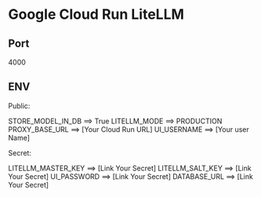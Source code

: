 # Google Cloud Run LiteLLM

## Port

4000

## ENV

Public:

STORE_MODEL_IN_DB    ==> True
LITELLM_MODE         ==> PRODUCTION
PROXY_BASE_URL       ==> [Your Cloud Run URL]
UI_USERNAME          ==> [Your user Name]

Secret:

LITELLM_MASTER_KEY   ==> [Link Your Secret]
LITELLM_SALT_KEY     ==> [Link Your Secret]
UI_PASSWORD          ==> [Link Your Secret]
DATABASE_URL         ==> [Link Your Secret]
